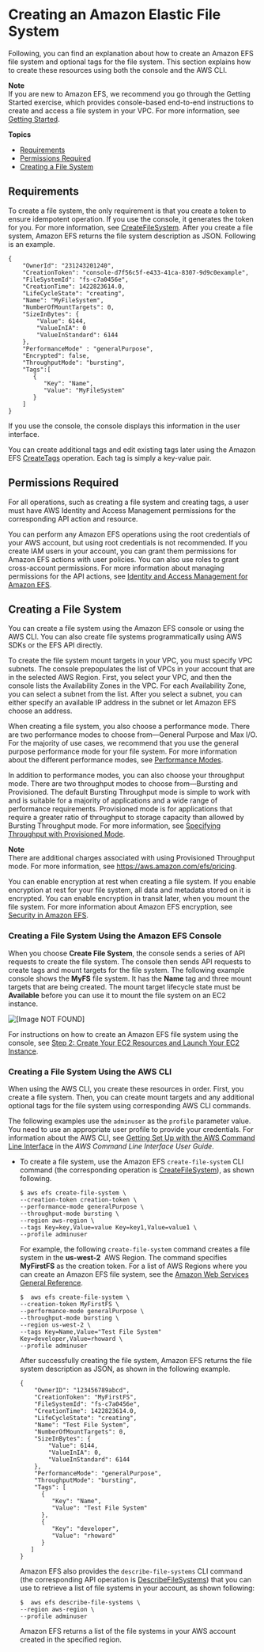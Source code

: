 # Creating an Amazon Elastic File System<a name="creating-using-create-fs"></a>

Following, you can find an explanation about how to create an Amazon EFS file system and optional tags for the file system\. This section explains how to create these resources using both the console and the AWS CLI\. 

**Note**  
If you are new to Amazon EFS, we recommend you go through the Getting Started exercise, which provides console\-based end\-to\-end instructions to create and access a file system in your VPC\. For more information, see [Getting Started](getting-started.md)\. 

**Topics**
+ [Requirements](#reqs-fs-create)
+ [Permissions Required](#perm-fs-api)
+ [Creating a File System](#creating-using-create-fs-part1)

## Requirements<a name="reqs-fs-create"></a>

To create a file system, the only requirement is that you create a token to ensure idempotent operation\. If you use the console, it generates the token for you\. For more information, see [CreateFileSystem](API_CreateFileSystem.md)\. After you create a file system, Amazon EFS returns the file system description as JSON\. Following is an example\. 

```
{
    "OwnerId": "231243201240",
    "CreationToken": "console-d7f56c5f-e433-41ca-8307-9d9c0example",
    "FileSystemId": "fs-c7a0456e",
    "CreationTime": 1422823614.0,
    "LifeCycleState": "creating",
    "Name": "MyFileSystem",
    "NumberOfMountTargets": 0,
    "SizeInBytes": {
        "Value": 6144,
        "ValueInIA": 0
        "ValueInStandard": 6144
    },
    "PerformanceMode" : "generalPurpose",
    "Encrypted": false,
    "ThroughputMode": "bursting",
    "Tags":[
       {
          "Key": "Name",
          "Value": "MyFileSystem"
       }
    ]
}
```

If you use the console, the console displays this information in the user interface\.

You can create additional tags and edit existing tags later using the Amazon EFS [CreateTags](API_CreateTags.md) operation\. Each tag is simply a key\-value pair\. 

## Permissions Required<a name="perm-fs-api"></a>

For all operations, such as creating a file system and creating tags, a user must have AWS Identity and Access Management permissions for the corresponding API action and resource\. 

You can perform any Amazon EFS operations using the root credentials of your AWS account, but using root credentials is not recommended\. If you create IAM users in your account, you can grant them permissions for Amazon EFS actions with user policies\. You can also use roles to grant cross\-account permissions\. For more information about managing permissions for the API actions, see [Identity and Access Management for Amazon EFS](auth-and-access-control.md)\.

## Creating a File System<a name="creating-using-create-fs-part1"></a>

You can create a file system using the Amazon EFS console or using the AWS CLI\. You can also create file systems programmatically using AWS SDKs or the EFS API directly\.

To create the file system mount targets in your VPC, you must specify VPC subnets\. The console prepopulates the list of VPCs in your account that are in the selected AWS Region\. First, you select your VPC, and then the console lists the Availability Zones in the VPC\. For each Availability Zone, you can select a subnet from the list\. After you select a subnet, you can either specify an available IP address in the subnet or let Amazon EFS choose an address\.

When creating a file system, you also choose a performance mode\. There are two performance modes to choose from—General Purpose and Max I/O\. For the majority of use cases, we recommend that you use the general purpose performance mode for your file system\. For more information about the different performance modes, see [Performance Modes](performance.md#performancemodes)\.

In addition to performance modes, you can also choose your throughput mode\. There are two throughput modes to choose from—Bursting and Provisioned\. The default Bursting Throughput mode is simple to work with and is suitable for a majority of applications and a wide range of performance requirements\. Provisioned mode is for applications that require a greater ratio of throughput to storage capacity than allowed by Bursting Throughput mode\. For more information, see [Specifying Throughput with Provisioned Mode](performance.md#provisioned-throughput)\.

**Note**  
There are additional charges associated with using Provisioned Throughput mode\. For more information, see [https://aws\.amazon\.com/efs/pricing](https://aws.amazon.com/efs/pricing/)\.

You can enable encryption at rest when creating a file system\. If you enable encryption at rest for your file system, all data and metadata stored on it is encrypted\. You can enable encryption in transit later, when you mount the file system\. For more information about Amazon EFS encryption, see [Security in Amazon EFS](security-considerations.md)\.

### Creating a File System Using the Amazon EFS Console<a name="creating-using-fs-part1-console"></a>

When you choose **Create File System**, the console sends a series of API requests to create the file system\. The console then sends API requests to create tags and mount targets for the file system\. The following example console shows the **MyFS** file system\. It has the **Name** tag and three mount targets that are being created\. The mount target lifecycle state must be **Available** before you can use it to mount the file system on an EC2 instance\.

![\[Image NOT FOUND\]](http://docs.aws.amazon.com/efs/latest/ug/images/create-fs-descriptions-10.png)

For instructions on how to create an Amazon EFS file system using the console, see [Step 2: Create Your EC2 Resources and Launch Your EC2 Instance](gs-step-one-create-ec2-resources.md)\.

### Creating a File System Using the AWS CLI<a name="creating-using-fs-part1-cli"></a>

When using the AWS CLI, you create these resources in order\. First, you create a file system\. Then, you can create mount targets and any additional optional tags for the file system using corresponding AWS CLI commands\.

The following examples use the `adminuser` as the `profile` parameter value\. You need to use an appropriate user profile to provide your credentials\. For information about the AWS CLI, see [Getting Set Up with the AWS Command Line Interface](https://docs.aws.amazon.com/cli/latest/userguide/cli-chap-getting-set-up.html) in the *AWS Command Line Interface User Guide*\.
+ To create a file system, use the Amazon EFS `create-file-system` CLI command \(the corresponding operation is [CreateFileSystem](API_CreateFileSystem.md)\), as shown following\.

  ```
  $ aws efs create-file-system \
  --creation-token creation-token \
  --performance-mode generalPurpose \
  --throughput-mode bursting \
  --region aws-region \
  --tags Key=key,Value=value Key=key1,Value=value1 \
  --profile adminuser
  ```

  For example, the following `create-file-system` command creates a file system in the **us\-west\-2**  AWS Region\. The command specifies **MyFirstFS** as the creation token\. For a list of AWS Regions where you can create an Amazon EFS file system, see the [Amazon Web Services General Reference](https://docs.aws.amazon.com/general/latest/gr/rande.html#elasticfilesystem_region)\.

  ```
  $  aws efs create-file-system \
  --creation-token MyFirstFS \
  --performance-mode generalPurpose \
  --throughput-mode bursting \
  --region us-west-2 \
  --tags Key=Name,Value="Test File System" Key=developer,Value=rhoward \
  --profile adminuser
  ```

  After successfully creating the file system, Amazon EFS returns the file system description as JSON, as shown in the following example\.

  ```
  {
      "OwnerID": "123456789abcd",
      "CreationToken": "MyFirstFS",
      "FileSystemId": "fs-c7a0456e",
      "CreationTime": 1422823614.0,
      "LifeCycleState": "creating",
      "Name": "Test File System",
      "NumberOfMountTargets": 0,
      "SizeInBytes": {
          "Value": 6144,
          "ValueInIA": 0,
          "ValueInStandard": 6144
      },
      "PerformanceMode": "generalPurpose",
      "ThroughputMode": "bursting",
      "Tags": [ 
        { 
           "Key": "Name",
           "Value": "Test File System"
        },
        {
           "Key": "developer",
           "Value": "rhoward"
        }
     ]
  }
  ```

  Amazon EFS also provides the `describe-file-systems` CLI command \(the corresponding API operation is [DescribeFileSystems](API_DescribeFileSystems.md)\) that you can use to retrieve a list of file systems in your account, as shown following:

  ```
  $  aws efs describe-file-systems \
  --region aws-region \
  --profile adminuser
  ```

  Amazon EFS returns a list of the file systems in your AWS account created in the specified region\.